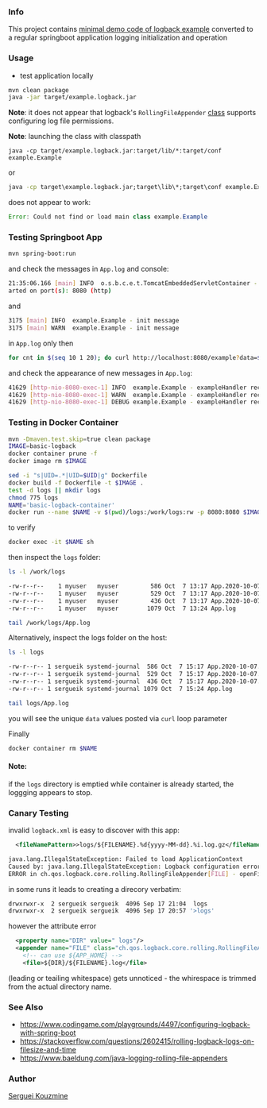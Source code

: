 ### Info

This project contains [minimal demo code of logback example](http://logback.qos.ch/manual/appenders.html) converted to a regular springboot application logging initialization and operation

### Usage

* test application locally
```sh
mvn clean package
java -jar target/example.logback.jar
```

__Note__: it does not appear that logback's `RollingFileAppender` [class](https://github.com/qos-ch/logback/blob/master/logback-core/src/main/java/ch/qos/logback/core/rolling/RollingFileAppender.java)
supports configuring log file permissions.

__Note__: launching the class with classpath
```
java -cp target/example.logback.jar:target/lib/*:target/conf example.Example
```
or
```cmd
java -cp target\example.logback.jar;target\lib\*;target\conf example.Example
```
does not appear to work:
```java
Error: Could not find or load main class example.Example
```

### Testing Springboot App
```sh
mvn spring-boot:run
```
and check the messages in `App.log` and console:
```sh
21:35:06.166 [main] INFO  o.s.b.c.e.t.TomcatEmbeddedServletContainer - Tomcat st
arted on port(s): 8080 (http)
```
and
```sh
3175 [main] INFO  example.Example - init message
3175 [main] WARN  example.Example - init message
```
in `App.log` only
then
```sh
for cnt in $(seq 10 1 20); do curl http://localhost:8080/example?data=$cnt; done
```
and check the appearance of new messages in `App.log`:
```sh
41629 [http-nio-8080-exec-1] INFO  example.Example - exampleHandler received: 18
41629 [http-nio-8080-exec-1] WARN  example.Example - exampleHandler received: 19
41629 [http-nio-8080-exec-1] DEBUG example.Example - exampleHandler received: 20
```

### Testing in Docker Container

```sh
mvn -Dmaven.test.skip=true clean package
IMAGE=basic-logback
docker container prune -f
docker image rm $IMAGE
```
```sh
sed -i "s|UID=.*|UID=$UID|g" Dockerfile
docker build -f Dockerfile -t $IMAGE .
test -d logs || mkdir logs
chmod 775 logs
NAME='basic-logback-container'
docker run --name $NAME -v $(pwd)/logs:/work/logs:rw -p 8080:8080 $IMAGE
```
to verify
```sh
docker exec -it $NAME sh
```
then inspect the `logs` folder:
```sh
ls -l /work/logs
```
```sh
-rw-r--r--    1 myuser   myuser         586 Oct  7 13:17 App.2020-10-07.7.log.gz
-rw-r--r--    1 myuser   myuser         529 Oct  7 13:17 App.2020-10-07.8.log.gz
-rw-r--r--    1 myuser   myuser         436 Oct  7 13:17 App.2020-10-07.9.log.gz
-rw-r--r--    1 myuser   myuser        1079 Oct  7 13:24 App.log
```
```sh
tail /work/logs/App.log
```
Alternatively, inspect  the logs folder on the host:
```sh
ls -l logs
```
```sh
-rw-r--r-- 1 sergueik systemd-journal  586 Oct  7 15:17 App.2020-10-07.7.log.gz
-rw-r--r-- 1 sergueik systemd-journal  529 Oct  7 15:17 App.2020-10-07.8.log.gz
-rw-r--r-- 1 sergueik systemd-journal  436 Oct  7 15:17 App.2020-10-07.9.log.gz
-rw-r--r-- 1 sergueik systemd-journal 1079 Oct  7 15:24 App.log
```

```sh
tail logs/App.log
```
you will see the unique `data` values posted via `curl` loop parameter

Finally
```sh
docker container rm $NAME
```
#### Note:
if the `logs` directory is emptied while container is already started, the loggging appears to stop.

### Canary Testing

invalid `logback.xml` is easy to discover with this app:
```xml
  <fileNamePattern>>logs/${FILENAME}.%d{yyyy-MM-dd}.%i.log.gz</fileNamePattern>
```
```sh
java.lang.IllegalStateException: Failed to load ApplicationContext
Caused by: java.lang.IllegalStateException: Logback configuration error detected:
ERROR in ch.qos.logback.core.rolling.RollingFileAppender[FILE] - openFile(logs/App.log,true) call failed. java.io.FileNotFoundException: logs/App.log (Permission denied)
```

in some runs it leads to creating a direcory verbatim:

```sh
drwxrwxr-x  2 sergueik sergueik  4096 Sep 17 21:04  logs
drwxrwxr-x  2 sergueik sergueik  4096 Sep 17 20:57 '>logs'
```
however the attribute error

```xml
  <property name="DIR" value=" logs"/>
  <appender name="FILE" class="ch.qos.logback.core.rolling.RollingFileAppender">
    <!-- can use ${APP_HOME} -->
    <file>${DIR}/${FILENAME}.log</file>
```
(leading or teailing whitespace) gets unnoticed - the whirespace is trimmed from the actual directory name.
### See Also


 * https://www.codingame.com/playgrounds/4497/configuring-logback-with-spring-boot
 * https://stackoverflow.com/questions/2602415/rolling-logback-logs-on-filesize-and-time
 * https://www.baeldung.com/java-logging-rolling-file-appenders

### Author

[Serguei Kouzmine](kouzmine_serguei@yahoo.com)

